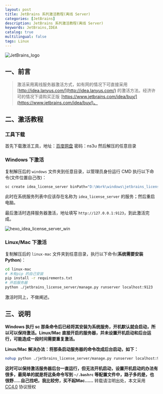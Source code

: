 ```yaml
---
layout: post
title: JetBrains 系列激活教程(离线 Server)
categories: [JetBrains]
description: JetBrains 系列激活教程(离线 Server)
keywords: JetBrains,IDEA
catalog: true
multilingual: false
tags: Linux
---
```


![JetBrains_logo](https://mritd.oss.link/markdown/JetBrains_Drive_to_develop.png)

## 一、前言
> 激活采用离线服务器激活方式，如有网的情况下可直接采用 [http://idea.lanyus.com/](http://idea.lanyus.com/) 的激活方法。经济许可的情况下请购买正版 [https://www.jetbrains.com/idea/buy/](https://www.jetbrains.com/idea/buy/)。

<!--more-->

## 二、激活教程

### 工具下载

首先下载激活工具，地址：[百度网盘](http://pan.baidu.com/s/1dDYCB5n)  密码：ns3u 然后解压的任意目录

### Windows 下激活

复制解压后的 `windows` 文件夹到任意目录，以管理员身份运行 CMD 执行以下命令(文件位置自己改)：

``` sh
sc create idea_license_server binPath="D:\Work\windows\jetbrains_license_server\jetbrains_license_server.exe runserver localhost:9123" start=auto
```

此时在系统服务列表中应该存在名称为 `idea_license_server` 的服务；然后重启电脑。

最后激活时选择服务器激活，地址填写 `http://127.0.0.1:9123`，到此激活完成。

![hexo_idea_license_server_win](https://mritd.oss.link/markdown/hexo_idea_license_server_win.png)


### Linux/Mac 下激活

复制解压后的 `linux-mac` 文件夹到任意目录，执行以下命令(**系统需要安装 Python**)：

``` sh
cd linux-mac
# 木有pip 的自己安装
pip install -r requirements.txt
# 开启服务器
python ./jetbrains_license_server/manage.py runserver localhost:9123
```

激活时同上，不做阐述。

## 三、说明

**Windows 执行 sc 那条命令后已经将其安装为系统服务，开机默认就会启动，所以可以保持激活。Linux/Mac 直接开启的服务器，并未设置开机启动和后台运行，可能造成一段时间需要重复激活。**

**Linux/Mac 解决办法：将那条启动服务器的命令改成后台启动，如下：**

``` sh
nohup python ./jetbrains_license_server/manage.py runserver localhost:9123 &
```

**这时可以保持激活服务器后台一直运行，但无法开机启动，设置开机启动的办法有很多，最简单的就是将这条命令写到 `~/.bashrc` 等配置文件中，路子多的是，也很野.....自己找吧，我比较穷，买不起Mac......**
转载请注明出处，本文采用 [CC4.0](http://creativecommons.org/licenses/by-nc-nd/4.0/) 协议授权
